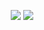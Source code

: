 <div align="center">


  <a><img src="https://img.shields.io/badge/Bitcoin-000000?style=flat&logo=bitcoin&logoColor=white"/></a>
  <a><img src="https://img.shields.io/badge/Ethereum-3C3C3D?style=flat&logo=Ethereum&logoColor=white"/></a>
<!--   <a><img src="https://img.shields.io/badge/chainlink-375BD2?style=flat&logo=chainlink&logoColor=white"/></a> -->
 
</div> 

